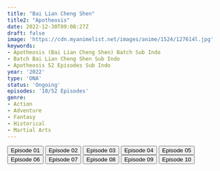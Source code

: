 ```yaml
---
title: "Bai Lian Cheng Shen"
title2: "Apotheosis"
date: 2022-12-30T09:08:27Z
draft: false
image: 'https://cdn.myanimelist.net/images/anime/1524/127614l.jpg'
keywords:
- Apotheosis (Bai Lian Cheng Shen) Batch Sub Indo
- Batch Bai Lian Cheng Shen Sub Indo
- Apotheosis 52 Episodes Sub Indo
year: '2022'
type: 'ONA'
status: 'Ongoing'
episodes: '10/52 Episodes'
genre:
- Action
- Adventure
- Fantasy
- Historical
- Martial Arts
---
```


<div class="d-g gg-5 gtc-r ai-c">
<button onclick="window.open('?arc=SK2eGKyViA_20221104/1/MP4/Kuramanime-APOTHS-01-480p-Anichin','_blank')">Episode 01</button>
<button onclick="window.open('?arc=lMaHHovATu_20221104/2/MP4/Kuramanime-APOTHS-02-480p-Anichin','_blank')">Episode 02</button>
<button onclick="window.open('?arc=1CZ90hLo0t_20221111/3/MP4/Kuramanime-APOTHS-03-480p-Anichin','_blank')">Episode 03</button>
<button onclick="window.open('?arc=jZg0ol7GX6_20221118/4/MP4/Kuramanime-APOTHS-04-480p-Anichin','_blank')">Episode 04</button>
<button onclick="window.open('?arc=CNuPj2BqRg_20221125/5/MP4/Kuramanime-APOTHS-05-480p-Anichin','_blank')">Episode 05</button>
<button onclick="window.open('?arc=aRwHnTbAdQ_20221202/6/MP4/Kuramanime-APOTHS-06-480p-Anichin','_blank')">Episode 06</button>
<button onclick="window.open('?arc=t1FVYI0YZE_20221209/7/MP4/Kuramanime-APOTHS-07-480p-Anichin','_blank')">Episode 07</button>
<button onclick="window.open('?arc=n0EYGlSjFK_20221216/8/MP4/Kuramanime-APOTHS-08-480p-Anichin','_blank')">Episode 08</button>
<button onclick="window.open('?arc=nzqREqLBsN_20221223/9/MP4/Kuramanime-APOTHS-09-480p-Anichin','_blank')">Episode 09</button>
<button onclick="window.open('?arc=i0sysmQH9Y_20221230/10/MP4/Kuramanime-APOTHS-10-480p-Anichin','_blank')">Episode 10</button>
</div>